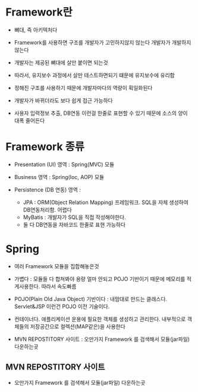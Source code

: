 # Framework란

- 뼈대, 즉 아키텍처다

- Framework를 사용하면 구조를 개발자가 고민하지않지 않는다 개발자가 개발하지않는다

- 개발자는 제공된 뼈대에 살만 붙이면 되는것

- 따라서, 유지보수 과정에서 살만 테스트하면되기 떄문에 유지보수에 유리함

- 정해진 구조를 사용하기 때문에 개발자마다의 역량이 획일화된다

- 개발자가 바뀌더라도 보다 쉽게 접근 가능하다 

- 사용자 입력정보 추출, DB연동 이런걸 한줄로 표현할 수 있기 때문에 소스의 양이 대폭 줄어든다

# Framework 종류

- Presentation (UI) 영역 : Spring(MVC) 모듈

- Business 영역 : Spring(Ioc, AOP) 모듈

- Persistence (DB 연동) 영역 : 

    - JPA : ORM(Object Relation Mapping) 프레임워크. SQL을 자체 생성하여 DB연동처리함. 어렵다
    - MyBatis : 개발자가 SQL을 직접 작성해야한다.
    - 둘 다 DB연동을 자바코드 한줄로 표현 가능하다


# Spring

- 여러 Framework 모듈을 집합해놓은것

- 가볍다 : 모듈들 다 합쳐봐야 용량 얼마 안되고 POJO 기반이기 때문에 메모리를 적게사용한다. 따라서 속도빠름

- POJO(Plain Old Java Object) 기반이다 : 내맘대로 만드는 클래스다. Servlet&JSP 이런건 POJO 이전 기술이다.

- 컨테이너다. 애플리케이션 운용에 필요한 객체를 생성하고 관리한다. 내부적으로 객체들의 저장공간으로 컬렉션(MAP같은)을 사용한다

* MVN REPOSTITORY 사이트 : 오만가지 Framework 를 검색해서 모듈(jar파일) 다운하는곳 

## MVN REPOSTITORY 사이트

- 오만가지 Framework 를 검색해서 모듈(jar파일) 다운하는곳

